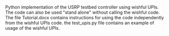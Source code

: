 Python implementation of the USRP testbed controller using wishful UPIs.
The code can also be used "stand alone" without calling the wishful code.
The file Tutorial.docx contains instructions for using the code independently from the wishful UPIs code.
the test_upis.py file contains an example of usage of the wishful UPIs.

